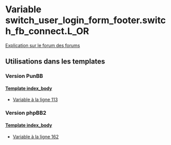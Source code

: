 # Variable switch_user_login_form_footer.switch_fb_connect.L_OR
[Explication sur le forum des forums](http://forum.forumactif.com/t294113-listing-des-variables#switch_user_login_form_footer.switch_fb_connect.L_OR)

## Utilisations dans les templates

### Version PunBB

#### [Template index_body](punbb/index_body.md)
* [Variable à la ligne 113](../punbb/index_body.tpl#L113)

### Version phpBB2

#### [Template index_body](subsilver/index_body.md)
* [Variable à la ligne 162](../subsilver/index_body.tpl#L162)